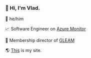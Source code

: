 ### 👋 Hi, I'm Vlad.

👨 he/him

📈 Software Engineer on [Azure Monitor](https://azure.microsoft.com/en-us/services/monitor/)

🌈 Membership director of [GLEAM](https://aka.ms/pride)

🌎 [This](https://vlad.gg) is my site.
